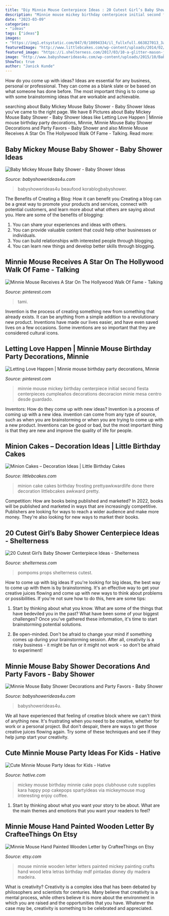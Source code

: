 ```yaml
---
title: "Diy Minnie Mouse Centerpiece Ideas : 20 Cutest Girl’s Baby Shower Centerpiece Ideas"
description: "Minnie mouse mickey birthday centerpiece initial second fiesta centerpieces cumpleaños decorations decoracion minie mesa centro desde guardado"
date: "2023-03-09"
categories:
- "ideas"
tags: ["ideas"]
images:
- "https://img1.etsystatic.com/047/0/10094334/il_fullxfull.663827013_3apa.jpg"
featuredImage: "http://www.littlebcakes.com/wp-content/uploads/2014/02/Minion-Cake-Ideas.jpg"
featured_image: "https://i.shelterness.com/2017/03/10-a-glitter-mason-jar-with-letter-props-and-pompoms.jpg"
image: "http://www.babyshowerideas4u.com/wp-content/uploads/2015/10/Baby-Mickey-Mouse-Baby-Shower-dessert-table-ideas.jpg"
ShowToc: true
author: "Janick Kunde"
---
```



How do you come up with ideas?
Ideas are essential for any business, personal or professional. They can come as a blank slate or be based on what someone has done before. The most important thing is to come up with some brainstorming ideas that are workable and achievable.

	

		
searching about Baby Mickey Mouse Baby Shower - Baby Shower Ideas you've came to the right page. We have 8 Pictures about Baby Mickey Mouse Baby Shower - Baby Shower Ideas like Letting Love Happen | Minnie mouse birthday party decorations, Minnie, Minnie Mouse Baby Shower Decorations and Party Favors - Baby Shower and also Minnie Mouse Receives A Star On The Hollywood Walk Of Fame - Talking. Read more:
		
    
## Baby Mickey Mouse Baby Shower - Baby Shower Ideas

<img loading=lazy src="http://www.babyshowerideas4u.com/wp-content/uploads/2015/10/Baby-Mickey-Mouse-Baby-Shower-dessert-table-ideas.jpg" onerror="this.onerror=null;this.src='https://tse2.mm.bing.net/th?id=OIP.lPqTRTsIyzDhx3ez1dAl-wHaJ4&amp;pid=15.1';" alt="Baby Mickey Mouse Baby Shower - Baby Shower Ideas">

_Source: babyshowerideas4u.com_

>babyshowerideas4u beaufood korablogbabyshower. 

	

The Benefits of Creating a Blog: How it can benefit you
Creating a blog can be a great way to promote your products and services, connect with potential customers, and learn more about what others are saying about you. Here are some of the benefits of blogging:
1. You can share your experiences and ideas with others.
2. You can provide valuable content that could help other businesses or individuals.
3. You can build relationships with interested people through blogging.
4. You can learn new things and develop better skills through blogging.

    
## Minnie Mouse Receives A Star On The Hollywood Walk Of Fame - Talking

<img loading=lazy src="https://i.pinimg.com/736x/f4/50/bc/f450bc48e23a6ae02f35766286cc0878.jpg" onerror="this.onerror=null;this.src='https://tse1.mm.bing.net/th?id=OIP.7v_uGCqyvK1NxndhZFtE0AHaLH&amp;pid=15.1';" alt="Minnie Mouse Receives A Star On The Hollywood Walk Of Fame - Talking">

_Source: pinterest.com_

>tami. 

	

Invention is the process of creating something new from something that already exists. It can be anything from a simple addition to a revolutionary new product. Inventions have made our lives easier, and have even saved lives on a few occasions. Some inventions are so important that they are considered cultural icons.

    
## Letting Love Happen | Minnie Mouse Birthday Party Decorations, Minnie

<img loading=lazy src="https://i.pinimg.com/736x/d0/de/b7/d0deb73b1c15d9fc4ac2cc05c4244593.jpg" onerror="this.onerror=null;this.src='https://tse1.mm.bing.net/th?id=OIP.7xDhaCUJzVyNan5S70TT-gHaNK&amp;pid=15.1';" alt="Letting Love Happen | Minnie mouse birthday party decorations, Minnie">

_Source: pinterest.com_

>minnie mouse mickey birthday centerpiece initial second fiesta centerpieces cumpleaños decorations decoracion minie mesa centro desde guardado. 

	

Inventors: How do they come up with new ideas?
Invention is a process of coming up with a new idea. invention can come from any type of source, such as when you are brainstorming or when you are trying to come up with a new product. Inventions can be good or bad, but the most important thing is that they are new and improve the quality of life for people.

    
## Minion Cakes – Decoration Ideas | Little Birthday Cakes

<img loading=lazy src="http://www.littlebcakes.com/wp-content/uploads/2014/02/Minion-Cake-Ideas.jpg" onerror="this.onerror=null;this.src='https://tse1.mm.bing.net/th?id=OIP.oI47qwO3v5z863hIs7fdjQHaJ4&amp;pid=15.1';" alt="Minion Cakes – Decoration Ideas | Little Birthday Cakes">

_Source: littlebcakes.com_

>minion cake cakes birthday frosting prettyawkwardlife done there decoration littlebcakes awkward pretty. 

	

Competition: How are books being published and marketed?
In 2022, books will be published and marketed in ways that are increasingly competitive. Publishers are looking for ways to reach a wider audience and make more money. They're also looking for new ways to market their books.

    
## 20 Cutest Girl’s Baby Shower Centerpiece Ideas - Shelterness

<img loading=lazy src="https://i.shelterness.com/2017/03/10-a-glitter-mason-jar-with-letter-props-and-pompoms.jpg" onerror="this.onerror=null;this.src='https://tse3.mm.bing.net/th?id=OIP.7vdJUj2HmwRkqeDoc5ZWMQHaMM&amp;pid=15.1';" alt="20 Cutest Girl’s Baby Shower Centerpiece Ideas - Shelterness">

_Source: shelterness.com_

>pompoms props shelterness cutest. 

	

How to come up with big ideas
If you're looking for big ideas, the best way to come up with them is by brainstorming. It's an effective way to get your creative juices flowing and come up with new ways to think about problems or possibilities. If you're not sure how to do this, here are some tips:
1. Start by thinking about what you know. What are some of the things that have bedeviled you in the past? What have been some of your biggest challenges? Once you've gathered these information, it's time to start brainstorming potential solutions.

2. Be open-minded. Don't be afraid to change your mind if something comes up during your brainstorming session. After all, creativity is a risky business - it might be fun or it might not work - so don't be afraid to experiment!


    
## Minnie Mouse Baby Shower Decorations And Party Favors - Baby Shower

<img loading=lazy src="https://babyshowerideas4u.com/wp-content/uploads/2017/08/minnie-mouse-centerpiece.jpg" onerror="this.onerror=null;this.src='https://tse1.mm.bing.net/th?id=OIP.ewN6vNZvT2QusPvFCvxKBgHaKB&amp;pid=15.1';" alt="Minnie Mouse Baby Shower Decorations and Party Favors - Baby Shower">

_Source: babyshowerideas4u.com_

>babyshowerideas4u. 

	

We all have experienced that feeling of creative block where we can't think of anything new. It's frustrating when you need to be creative, whether for work or a personal project. But don't despair, there are ways to get those creative juices flowing again. Try some of these techniques and see if they help jump start your creativity.

    
## Cute Minnie Mouse Party Ideas For Kids - Hative

<img loading=lazy src="https://hative.com/wp-content/uploads/2015/03/minnie-mouse-party-ideas/1-minnie-mouse-party-ideas.jpg" onerror="this.onerror=null;this.src='https://tse2.mm.bing.net/th?id=OIP._bA29A0nNchFXhdkGeb1QAHaLI&amp;pid=15.1';" alt="Cute Minnie Mouse Party Ideas for Kids - Hative">

_Source: hative.com_

>mickey mouse birthday minnie cake pops clubhouse cute supplies kara happy pop cakepops spartyideas via mickeymouse mug interesting enjoy coffee. 

	

1. Start by thinking about what you want your story to be about. What are the main themes and emotions that you want your readers to feel?

    
## Minnie Mouse Hand Painted Wooden Letter By CrafteeThings On Etsy

<img loading=lazy src="https://img1.etsystatic.com/047/0/10094334/il_fullxfull.663827013_3apa.jpg" onerror="this.onerror=null;this.src='https://tse2.mm.bing.net/th?id=OIP.jd9APotrgoZa-2BvObpziwHaJ4&amp;pid=15.1';" alt="Minnie Mouse Hand Painted Wooden Letter by CrafteeThings on Etsy">

_Source: etsy.com_

>mouse minnie wooden letter letters painted mickey painting crafts hand wood letra letras birthday mdf pintadas disney diy madera madeira. 

	

What is creativity?
Creativity is a complex idea that has been debated by philosophers and scientists for centuries. Many believe that creativity is a mental process, while others believe it is more about the environment in which you are raised and the opportunities that you have. Whatever the case may be, creativity is something to be celebrated and appreciated.

